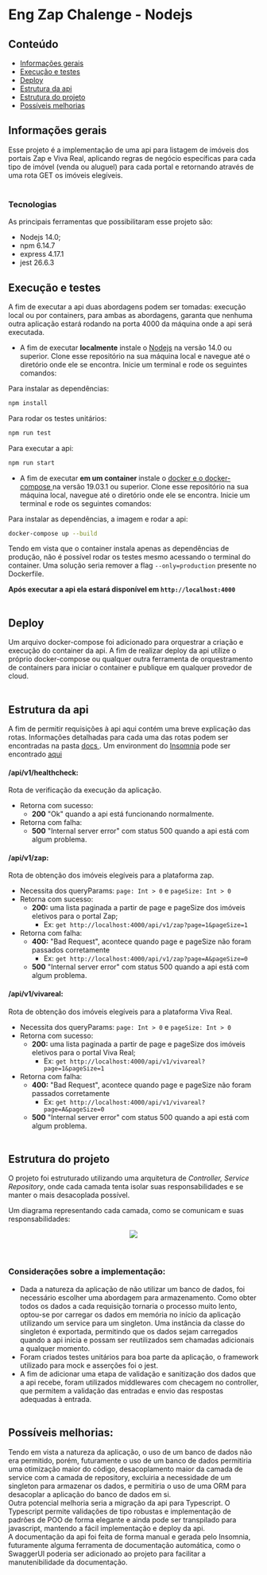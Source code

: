 # Eng Zap Chalenge - Nodejs

## Conteúdo

- [Informações gerais](#informações-gerais)
- [Execução e testes](#execução-e-testes)
- [Deploy](#deploy)
- [Estrutura da api](#estrutura-da-api)
- [Estrutura do projeto](#estrutura-do-projeto)
- [Possíveis melhorias](#possíveis-melhorias)

## Informações gerais

Esse projeto é a implementação de uma api para listagem de imóveis dos portais Zap e Viva Real, aplicando regras de negócio específicas para cada tipo de imóvel (venda ou aluguel) para cada portal e retornando através de uma rota GET os imóveis elegíveis. <br/>
<br/>

### Tecnologias

As principais ferramentas que possibilitaram esse projeto são:

- Nodejs 14.0;
- npm 6.14.7
- express 4.17.1
- jest 26.6.3

## Execução e testes

A fim de executar a api duas abordagens podem ser tomadas: execução local ou por containers, para ambas as abordagens, garanta que nenhuma outra aplicação estará rodando na porta 4000 da máquina onde a api será executada. <br/>

- A fim de executar <b>localmente</b> instale o <a href="https://nodejs.org/en/download/" target="_blank">Nodejs</a> na versão 14.0 ou superior. Clone esse repositório na sua máquina local e navegue até o diretório onde ele se encontra. Inicie um terminal e rode os seguintes comandos: <br/>

Para instalar as dependências:

```sh
npm install
```

Para rodar os testes unitários:

```sh
npm run test
```

Para executar a api:

```sh
npm run start
```

- A fim de executar <b> em um container </b> instale o <a href="https://docs.docker.com/get-docker/" target="_blank"> docker e o docker-compose </a> na versão 19.03.1 ou superior. Clone esse repositório na sua máquina local, navegue até o diretório onde ele se encontra. Inicie um terminal e rode os seguintes comandos:

Para instalar as dependências, a imagem e rodar a api:

```sh
docker-compose up --build
```

Tendo em vista que o container instala apenas as dependências de produção, não é possível rodar os testes mesmo acessando o terminal do container. Uma solução seria remover a flag `--only=production` presente no Dockerfile.

<b> Após executar a api ela estará disponível em `http://localhost:4000`</b> <br/>
<br/>

## Deploy

Um arquivo docker-compose foi adicionado para orquestrar a criação e execução do container da api. A fim de realizar deploy da api utilize o próprio docker-compose ou qualquer outra ferramenta de orquestramento de containers para iniciar o container e publique em qualquer provedor de cloud. <br/>
<br/>

## Estrutura da api

A fim de permitir requisições à api aqui contém uma breve explicação das rotas. Informações detalhadas para cada uma das rotas podem ser encontradas na pasta <a href="https://github.com/victormagalhaess/eng-zap-challenge-nodejs/tree/main/docs" target="_blank"> docs </a>.
Um environment do <a href="https://insomnia.rest/download" target="_blank">Insomnia</a> pode ser encontrado <a href="https://github.com/victormagalhaess/eng-zap-challenge-nodejs/tree/main/docs/Insomnia" target="_blank">aqui</a>

#### **/api/v1/healthcheck**:

Rota de verificação da execução da aplicação.

- Retorna com sucesso:
  - **200** "Ok" quando a api está funcionando normalmente.
- Retorna com falha:
  - **500** "Internal server error" com status 500 quando a api está com algum problema. <br/>

#### **/api/v1/zap**:

Rota de obtenção dos imóveis elegíveis para a plataforma zap.

- Necessita dos queryParams: `page: Int > 0` e `pageSize: Int > 0`
- Retorna com sucesso:
  - **200:** uma lista paginada a partir de page e pageSize dos imóveis eletivos para o portal Zap;
    - Ex: `get http://localhost:4000/api/v1/zap?page=1&pageSize=1`
- Retorna com falha:
  - **400:** "Bad Request", acontece quando page e pageSize não foram passados corretamente
    - Ex: `get http://localhost:4000/api/v1/zap?page=A&pageSize=0`
  - **500** "Internal server error" com status 500 quando a api está com algum problema. <br/>

#### **/api/v1/vivareal**:

Rota de obtenção dos imóveis elegíveis para a plataforma Viva Real.

- Necessita dos queryParams: `page: Int > 0` e `pageSize: Int > 0`
- Retorna com sucesso:
  - **200:** uma lista paginada a partir de page e pageSize dos imóveis eletivos para o portal Viva Real;
    - Ex: `get http://localhost:4000/api/v1/vivareal?page=1&pageSize=1`
- Retorna com falha:
  - **400:** "Bad Request", acontece quando page e pageSize não foram passados corretamente
    - Ex: `get http://localhost:4000/api/v1/vivareal?page=A&pageSize=0`
  - **500** "Internal server error" com status 500 quando a api está com algum problema. <br/>
    <br/>

## Estrutura do projeto

O projeto foi estruturado utilizando uma arquitetura de _Controller, Service Repository_, onde cada camada tenta isolar suas responsabilidades e se manter o mais desacoplada possível.

Um diagrama representando cada camada, como se comunicam e suas responsabilidades:

<div style="text-align:center"> <img src="https://i.ibb.co/nPsH8tR/scheme.png"/> </div> <br/>
<br/>

### Considerações sobre a implementação:

- Dada a natureza da aplicação de não utilizar um banco de dados, foi necessário escolher uma abordagem para armazenamento. Como obter todos os dados a cada requisição tornaria o processo muito lento, optou-se por carregar os dados em memória no início da aplicação utilizando um service para um singleton. Uma instância da classe do singleton é exportada, permitindo que os dados sejam carregados quando a api inicia e possam ser reutilizados sem chamadas adicionais a qualquer momento.
- Foram criados testes unitários para boa parte da aplicação, o framework utilizado para mock e asserções foi o jest.
- A fim de adicionar uma etapa de validação e sanitização dos dados que a api recebe, foram utilizados middlewares com checagem no controller, que permitem a validação das entradas e envio das respostas adequadas à entrada. <br/>
  <br/>

## Possíveis melhorias:

Tendo em vista a natureza da aplicação, o uso de um banco de dados não era permitido, porém, futuramente o uso de um banco de dados permitiria uma otimização maior do código, desacoplamento maior da camada de service com a camada de repository, excluiria a necessidade de um singleton para armazenar os dados, e permitiria o uso de uma ORM para desacoplar a aplicação do banco de dados em si.<br/>
Outra potencial melhoria seria a migração da api para Typescript. O Typescript permite validações de tipo robustas e implementação de padrões de POO de forma elegante e ainda pode ser transpilado para javascript, mantendo a fácil implementação e deploy da api.<br/>
A documentação da api foi feita de forma manual e gerada pelo Insomnia, futuramente alguma ferramenta de documentação automática, como o SwaggerUI poderia ser adicionado ao projeto para facilitar a manutenibilidade da documentação.
